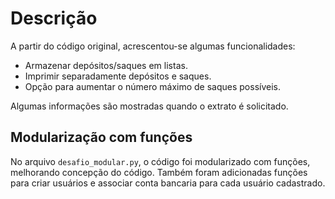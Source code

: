 # Descrição
A partir do código original, acrescentou-se algumas funcionalidades:
- Armazenar depósitos/saques em listas.
- Imprimir separadamente depósitos e saques.
- Opção para aumentar o número máximo de saques possíveis.

Algumas informações são mostradas quando o extrato é solicitado.

## Modularização com funções
No arquivo `desafio_modular.py`, o código foi modularizado com funções, melhorando concepção do código. Também foram adicionadas funções para criar usuários e associar conta bancaria para cada usuário cadastrado.
